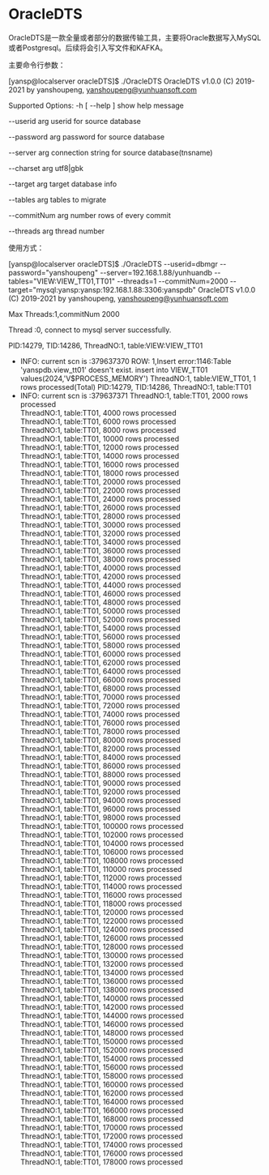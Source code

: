 # OracleDTS
OracleDTS是一款全量或者部分的数据传输工具，主要将Oracle数据写入MySQL或者Postgresql。后续将会引入写文件和KAFKA。

主要命令行参数：

[yansp@localserver oracleDTS]$ ./OracleDTS 
OracleDTS v1.0.0 (C) 2019-2021 by yanshoupeng, yanshoupeng@yunhuansoft.com

Supported Options:
  -h [ --help ]         show help message
  
  --userid arg          userid for source database
  
  --password arg        password for source database
  
  --server arg          connection string for source database(tnsname)
  
  --charset arg         utf8|gbk
  
  --target arg          target database info
  
  --tables arg          tables to migrate
  
  --commitNum arg       number rows of every commit
  
  --threads arg         thread number
  
  
  
  
  
 使用方式：

[yansp@localserver oracleDTS]$ ./OracleDTS --userid=dbmgr --password="yanshoupeng" --server=192.168.1.88/yunhuandb  --tables="VIEW:VIEW_TT01,TT01" --threads=1  --commitNum=2000 --target="mysql:yansp:yansp:192.168.1.88:3306:yanspdb"
OracleDTS v1.0.0 (C) 2019-2021 by yanshoupeng, yanshoupeng@yunhuansoft.com

Max Threads:1,commitNum 2000


Thread :0, connect to mysql server successfully.

PID:14279, TID:14286, ThreadNO:1, table:VIEW:VIEW_TT01
- INFO: current scn is :379637370
ROW:         1,Insert error:1146:Table 'yanspdb.view_tt01' doesn't exist.
insert into VIEW_TT01 values(2024,'V$PROCESS_MEMORY')
ThreadNO:1, table:VIEW_TT01, 1 rows processed(Total) 
PID:14279, TID:14286, ThreadNO:1, table:TT01
- INFO: current scn is :379637371
ThreadNO:1, table:TT01, 2000 rows processed  
ThreadNO:1, table:TT01, 4000 rows processed  
ThreadNO:1, table:TT01, 6000 rows processed  
ThreadNO:1, table:TT01, 8000 rows processed  
ThreadNO:1, table:TT01, 10000 rows processed  
ThreadNO:1, table:TT01, 12000 rows processed  
ThreadNO:1, table:TT01, 14000 rows processed  
ThreadNO:1, table:TT01, 16000 rows processed  
ThreadNO:1, table:TT01, 18000 rows processed  
ThreadNO:1, table:TT01, 20000 rows processed  
ThreadNO:1, table:TT01, 22000 rows processed  
ThreadNO:1, table:TT01, 24000 rows processed  
ThreadNO:1, table:TT01, 26000 rows processed  
ThreadNO:1, table:TT01, 28000 rows processed  
ThreadNO:1, table:TT01, 30000 rows processed  
ThreadNO:1, table:TT01, 32000 rows processed  
ThreadNO:1, table:TT01, 34000 rows processed  
ThreadNO:1, table:TT01, 36000 rows processed  
ThreadNO:1, table:TT01, 38000 rows processed  
ThreadNO:1, table:TT01, 40000 rows processed  
ThreadNO:1, table:TT01, 42000 rows processed  
ThreadNO:1, table:TT01, 44000 rows processed  
ThreadNO:1, table:TT01, 46000 rows processed  
ThreadNO:1, table:TT01, 48000 rows processed  
ThreadNO:1, table:TT01, 50000 rows processed  
ThreadNO:1, table:TT01, 52000 rows processed  
ThreadNO:1, table:TT01, 54000 rows processed  
ThreadNO:1, table:TT01, 56000 rows processed  
ThreadNO:1, table:TT01, 58000 rows processed  
ThreadNO:1, table:TT01, 60000 rows processed  
ThreadNO:1, table:TT01, 62000 rows processed  
ThreadNO:1, table:TT01, 64000 rows processed  
ThreadNO:1, table:TT01, 66000 rows processed  
ThreadNO:1, table:TT01, 68000 rows processed  
ThreadNO:1, table:TT01, 70000 rows processed  
ThreadNO:1, table:TT01, 72000 rows processed  
ThreadNO:1, table:TT01, 74000 rows processed  
ThreadNO:1, table:TT01, 76000 rows processed  
ThreadNO:1, table:TT01, 78000 rows processed  
ThreadNO:1, table:TT01, 80000 rows processed  
ThreadNO:1, table:TT01, 82000 rows processed  
ThreadNO:1, table:TT01, 84000 rows processed  
ThreadNO:1, table:TT01, 86000 rows processed  
ThreadNO:1, table:TT01, 88000 rows processed  
ThreadNO:1, table:TT01, 90000 rows processed  
ThreadNO:1, table:TT01, 92000 rows processed  
ThreadNO:1, table:TT01, 94000 rows processed  
ThreadNO:1, table:TT01, 96000 rows processed  
ThreadNO:1, table:TT01, 98000 rows processed  
ThreadNO:1, table:TT01, 100000 rows processed  
ThreadNO:1, table:TT01, 102000 rows processed  
ThreadNO:1, table:TT01, 104000 rows processed  
ThreadNO:1, table:TT01, 106000 rows processed  
ThreadNO:1, table:TT01, 108000 rows processed  
ThreadNO:1, table:TT01, 110000 rows processed  
ThreadNO:1, table:TT01, 112000 rows processed  
ThreadNO:1, table:TT01, 114000 rows processed  
ThreadNO:1, table:TT01, 116000 rows processed  
ThreadNO:1, table:TT01, 118000 rows processed  
ThreadNO:1, table:TT01, 120000 rows processed  
ThreadNO:1, table:TT01, 122000 rows processed  
ThreadNO:1, table:TT01, 124000 rows processed  
ThreadNO:1, table:TT01, 126000 rows processed  
ThreadNO:1, table:TT01, 128000 rows processed  
ThreadNO:1, table:TT01, 130000 rows processed  
ThreadNO:1, table:TT01, 132000 rows processed  
ThreadNO:1, table:TT01, 134000 rows processed  
ThreadNO:1, table:TT01, 136000 rows processed  
ThreadNO:1, table:TT01, 138000 rows processed  
ThreadNO:1, table:TT01, 140000 rows processed  
ThreadNO:1, table:TT01, 142000 rows processed  
ThreadNO:1, table:TT01, 144000 rows processed  
ThreadNO:1, table:TT01, 146000 rows processed  
ThreadNO:1, table:TT01, 148000 rows processed  
ThreadNO:1, table:TT01, 150000 rows processed  
ThreadNO:1, table:TT01, 152000 rows processed  
ThreadNO:1, table:TT01, 154000 rows processed  
ThreadNO:1, table:TT01, 156000 rows processed  
ThreadNO:1, table:TT01, 158000 rows processed  
ThreadNO:1, table:TT01, 160000 rows processed  
ThreadNO:1, table:TT01, 162000 rows processed  
ThreadNO:1, table:TT01, 164000 rows processed  
ThreadNO:1, table:TT01, 166000 rows processed  
ThreadNO:1, table:TT01, 168000 rows processed  
ThreadNO:1, table:TT01, 170000 rows processed  
ThreadNO:1, table:TT01, 172000 rows processed  
ThreadNO:1, table:TT01, 174000 rows processed  
ThreadNO:1, table:TT01, 176000 rows processed  
ThreadNO:1, table:TT01, 178000 rows processed  
